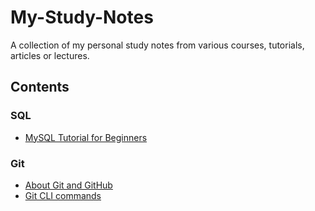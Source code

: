 # My-Study-Notes
A collection of my personal study notes from various courses, tutorials, articles or lectures.

## Contents
### SQL
* [MySQL Tutorial for Beginners](./SQL/MySQL-Tutorial-for-Beginners.md)
### Git
* [About Git and GitHub](./Git/Git-about.md)
* [Git CLI commands](./Git/Git-CLI-commands.md)
